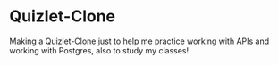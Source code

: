 # Quizlet-Clone
Making a Quizlet-Clone just to help me practice working with APIs and working with Postgres, also to study my classes!
